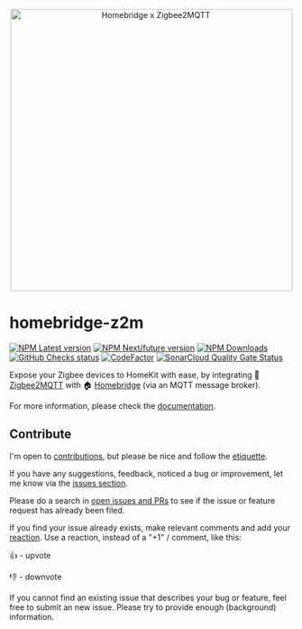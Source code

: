<p align="center">
  <img alt="Homebridge x Zigbee2MQTT" src="https://raw.githubusercontent.com/itavero/homebridge-z2m/master/docs/branding/Homebridge_x_Zigbee2MQTT.svg?sanitize=true" width="500px">
</p>

# homebridge-z2m

[![NPM Latest version](https://flat.badgen.net/npm/v/homebridge-z2m/latest?icon=npm&label=%40latest&color=blue)](https://www.npmjs.com/package/homebridge-z2m/v/latest)
[![NPM Next/future version](https://flat.badgen.net/npm/v/homebridge-z2m/next?icon=npm&label=%40next&color=orange)](https://www.npmjs.com/package/homebridge-z2m/v/next)
[![NPM Downloads](https://flat.badgen.net/npm/dt/homebridge-z2m/?icon=npm&color=blue)](https://www.npmjs.com/package/homebridge-z2m)
[![GitHub Checks status](https://flat.badgen.net/github/checks/itavero/homebridge-z2m?icon=github)](https://github.com/itavero/homebridge-z2m)
[![CodeFactor](https://www.codefactor.io/repository/github/itavero/homebridge-z2m/badge?style=flat-square)](https://www.codefactor.io/repository/github/itavero/homebridge-z2m)
[![SonarCloud Quality Gate Status](https://sonarcloud.io/api/project_badges/measure?project=itavero_homebridge-z2m&metric=alert_status)](https://sonarcloud.io/dashboard?id=itavero_homebridge-z2m)

Expose your Zigbee devices to HomeKit with ease, by integrating 🐝 [Zigbee2MQTT](https://www.zigbee2mqtt.io/) with 🏠 [Homebridge](https://homebridge.io/) (via an MQTT message broker).

For more information, please check the [documentation](https://z2m.dev).

## Contribute
I'm open to [contributions](https://opensource.guide/how-to-contribute/), but please be nice and follow the [etiquette](https://github.com/kossnocorp/etiquette/blob/master/README.md).

If you have any suggestions, feedback, noticed a bug or improvement, let me know via the [issues section](http://github.com/itavero/homebridge-z2m/issues).

Please do a search in [open issues and PRs](https://github.com/itavero/homebridge-z2m/issues?q=is%3Aopen) to see if the issue or feature request has already been filed.

If you find your issue already exists, make relevant comments and add your [reaction](https://github.com/blog/2119-add-reactions-to-pull-requests-issues-and-comments). Use a reaction, instead of a "+1" / comment, like this:

👍 - upvote

👎 - downvote

If you cannot find an existing issue that describes your bug or feature, feel free to submit an new issue.
Please try to provide enough (background) information.